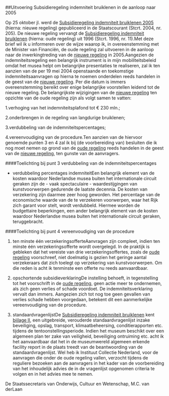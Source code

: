 <meta http-equiv='Content-Type' content='text/html; charset=utf-8' />

##Uitvoering Subsidieregeling indemniteit bruiklenen in de aanloop naar 2005

Op 25 oktober jl. werd de [Subsidieregeling indemniteit bruiklenen 2005](../../../../../../../../../../../ministeriele-regeling/subsidieregeling/indemniteit/bruiklenen/2005/BWBR0017308/README.md) (hierna: nieuwe regeling) gepubliceerd in de Staatscourant (Stcrt. 2004, nr. 205). De nieuwe regeling vervangt de [Subsidieregeling indemniteit bruiklenen](../../../../../../../../../../../ministeriele-regeling/subsidieregeling/indemniteit/bruiklenen/BWBR0007839/README.md) (hierna: oude regeling) uit 1996 (Stcrt. 1996, nr. 11).Met deze brief wil ik u informeren over de wijze waarop ik, in overeenstemming met de Minister van Financiën, de oude regeling zal uitvoeren in de aanloop naar de inwerkingtreding van de [nieuwe regeling](../../../../../../../../../../../ministeriele-regeling/subsidieregeling/indemniteit/bruiklenen/2005/BWBR0017308/README.md) in 2005.Aangezien de indemniteitsregeling een belangrijk instrument is in mijn mobiliteitsbeleid omdat het musea helpt om belangrijke presentaties te realiseren, zal ik ten aanzien van de per 19 mei 2004 openstaande en toekomstige indemniteitsaanvragen op hierna te noemen onderdelen reeds handelen in de geest van de [nieuwe regeling](../../../../../../../../../../../ministeriele-regeling/subsidieregeling/indemniteit/bruiklenen/2005/BWBR0017308/README.md). Per die datum is immers overeenstemming bereikt over enige belangrijke voorstellen leidend tot de nieuwe regeling. De belangrijkste wijzigingen van de [nieuwe regeling](../../../../../../../../../../../ministeriele-regeling/subsidieregeling/indemniteit/bruiklenen/2005/BWBR0017308/README.md) ten opzichte van de oude regeling zijn als volgt samen te vatten:

1.verhoging van het indemniteitsplafond tot € 230 mln.;

2.onderbrengen in de regeling van langdurige bruiklenen;

3.verdubbeling van de indemniteitspercentages;

4.vereenvoudiging van de procedure.Ten aanzien van de hiervoor genoemde punten 3 en 4 zal ik bij (de voorbereiding van) besluiten die ik nog moet nemen op grond van de [oude regeling](../../../../../../../../../../../ministeriele-regeling/subsidieregeling/indemniteit/bruiklenen/BWBR0007839/README.md) reeds handelen in de geest van de [nieuwe regeling](../../../../../../../../../../../ministeriele-regeling/subsidieregeling/indemniteit/bruiklenen/2005/BWBR0017308/README.md), ten gunste van de aanvragers. 

####Toelichting bij punt 3 verdubbeling van de indemniteitspercentages

- verdubbeling percentages indemniteitEen belangrijk element van de kosten waardoor Nederlandse musea buiten het internationale circuit geraken zijn de - vaak spectaculaire - waardestijgingen van kunstvoorwerpen gedurende de laatste decennia. De kosten van verzekering zijn daarmee zeer hoog geworden. Het percentage van de economische waarde van de te verzekeren voorwerpen, waar het Rijk zich garant voor stelt, wordt verdubbeld. Hiermee worden de budgettaire beperkingen, een ander belangrijk element van de kosten waardoor Nederlandse musea buiten het internationale circuit geraken, teruggebracht. 

####Toelichting bij punt 4 vereenvoudiging van de procedure

1. ten minste één verzekeringsofferteAanvragen zijn compleet, indien ten minste één verzekeringsofferte wordt overgelegd. In de praktijk is gebleken dat het vereiste van drie verzekeringsoffertes, zoals de [oude regeling](../../../../../../../../../../../ministeriele-regeling/subsidieregeling/indemniteit/bruiklenen/BWBR0007839/README.md) voorschreef, niet doelmatig is gezien het geringe aantal verzekeraars dat zich toelegt op verzekering van kunstvoorwerpen. Om die reden is acht ik tenminste een offerte nu reeds aanvaardbaar.

2. opschortende subsidieverklaringDe instelling behoeft, in tegenstelling tot het voorschrift in de [oude regeling](../../../../../../../../../../../ministeriele-regeling/subsidieregeling/indemniteit/bruiklenen/BWBR0007839/README.md), geen actie meer te ondernemen, als zich geen verlies of schade voordoet. De indemniteitsverklaring vervalt dan immers. Aangezien zich tot nog toe geen gevallen van verlies schade hebben voorgedaan, betekent dit een aanmerkelijke vereenvoudiging van de procedure.

3. standaardvragenlijstDe [Subsidieregeling indemniteit bruiklenen](../../../../../../../../../../../ministeriele-regeling/subsidieregeling/indemniteit/bruiklenen/BWBR0007839/README.md) kent [bijlage II](../../../../../../../../../../../ministeriele-regeling/subsidieregeling/indemniteit/bruiklenen/BWBR0007839/README.md), een uitgebreide, verouderde standaardvragenlijst inzake beveiliging, opslag, transport, klimaatbeheersing, conditierapporten etc. tijdens de tentoonstellingsperiode. Indien het museum beschikt over een algemeen plan ter zake van veiligheid, beveiliging ontruiming etc. acht ik het aanvaardbaar dat het in de museumwereld algemeen erkende facility report in de plaats treedt van de beantwoording van de standaardvragenlijst. Wel heb ik Instituut Collectie Nederland, voor de aanvragen die onder de oude regeling vallen, verzocht tijdens de reguliere bezoeken aan de aanvragers in het kader van de voorbereiding van het inhoudelijk advies de in de vragenlijst opgenomen criteria te volgen en in het advies mee te nemen.

De 
Staatssecretaris van Onderwijs, Cultuur en Wetenschap,
M.C. van derLaan
